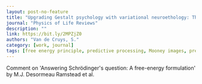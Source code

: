 ```yaml
---
layout: post-no-feature
title: "Upgrading Gestalt psychology with variational neuroethology: The case of perceptual pleasures (Commentary)"
journal: "Physics of Life Reviews"
description: ""
link: https://bit.ly/2MPZjZ0
authors: "Van de Cruys, S."
category: [work, journal]
tags: [free energy principle, predictive processing, Mooney images, preference, appreciation, psychoaesthetics, perceptual pleasure, Gestalt]
---
```


Comment on 'Answering Schrödinger's question: A free-energy formulation' by M.J. Desormeau Ramstead et al.
